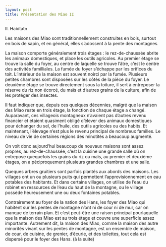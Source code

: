 ```yaml
---
layout: post
title: Présentation des Miao II
---
```


II. Habitatn

Les maisons des Miao sont traditionnellement construites en bois, surtout en bois de sapin, et en général, elles s’adossent à la pente des montagnes. 

La maison comporte généralement trois étages : le rez-de-chaussée abrite les animaux domestiques, et place les outils agricoles. Au premier étage se trouve la salle du foyer, au centre de laquelle se trouve l’âtre, c’est le centre des activités familliales. La fumée du foyer s’échappe par les orifices du toit. L’intérieur de la maison est souvent noirci par la fumée. Plusieurs petites chambres sont disposées sur les côtés de la pièce du foyer. Le deuxième étage se trouve directement sous la toiture, il sert à entreposer la réserve du riz non écorcé, du maïs et d’autres grains de la culture, afin de les protéger des insectes.

Il faut indiquer que, depuis ces quelques décennies, malgré que la maison des Miao reste en trois étage, la fonction de chaque étage a changé. Auparavant, ces villageois montagneux n’avaient pas d’autres revenu financier et étaient quasiment obligé d’élever des animaux domestiques pour échanger du sel, de l’huile, des outils agricoles ou des habits. Et maintenant, l’élevage n’est plus le revenu principal de nombreux familles. Le niveau de vie de certaines régions des minotités a beaucoup augmenté. 

On voit donc aujourd’hui beaucoup de nouvaux maisons sont assez propres, au rez-de-chaussée, c’est la cuisine une grande salle où on entrepose quequefois les grains du riz ou maïs, au premier et deuxième étages, on a péciproquement plusieurs grandes chambres et une salle.

Queques arbres gruitiers sont parfois plantés aux abords des maisons. Les villages ont un ou plusieurs puits qui permettent l’approvisionnement en eau potables des habitants. Et dans certains villages, on utilise de l’eau du robinet en ressources de l’eau du haut de la montagne, ou le village possède heureusement une ou deux fontaines potables. 

Contrairement au foyer de la nation des Hans, les foyer des Miao qui habitent sur les pentes de montagne n’ont ni de cour ni de mur, car on manque de terrain plan. Et c’est peut-être une raison principal pourlaquelle que la maison des Miao est au trois étage et couvre une superficie assez importante. Autrement dit, la maison des Miao, comme la maison des autre minorités vivant sur les pentes de montagne, est un ensemble de maison, de cour, de cuisine, de grenier, d’écurie, et des toilettes, tout cela est dispersé pour le foyer des Hans. (à la suite) 
